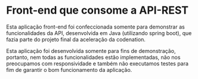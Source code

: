 # Front-end que consome a API-REST

Esta aplicação front-end foi confeccionada somente para demonstrar as funcionalidades da API, desenvolvida em Java (utilizando spring boot), que fazia parte do projeto final da aceleração da codenation.

Esta aplicação foi desenvolvida somente para fins de demonstração, portanto, nem todas as funcionalidades estão implementadas, não nos preocupamos com responsividade e também não executamos testes para fim de garantir o bom funcionamento da aplicação.